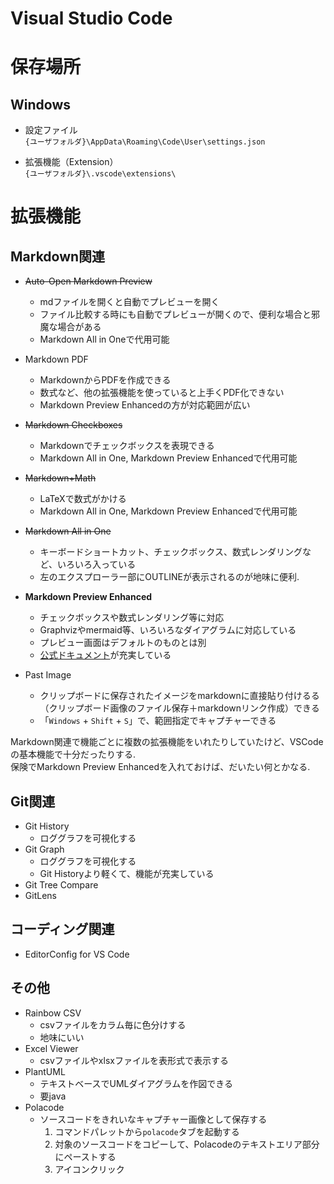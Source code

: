 # Visual Studio Code

# 保存場所

## Windows

- 設定ファイル  
    `{ユーザフォルダ}\AppData\Roaming\Code\User\settings.json`

- 拡張機能（Extension）  
    `{ユーザフォルダ}\.vscode\extensions\`


# 拡張機能

## Markdown関連

- ~~Auto-Open Markdown Preview~~
    - mdファイルを開くと自動でプレビューを開く
    - ファイル比較する時にも自動でプレビューが開くので、便利な場合と邪魔な場合がある
    - Markdown All in Oneで代用可能

- Markdown PDF
    - MarkdownからPDFを作成できる
    - 数式など、他の拡張機能を使っていると上手くPDF化できない
    - Markdown Preview Enhancedの方が対応範囲が広い

- ~~Markdown Checkboxes~~
    - Markdownでチェックボックスを表現できる
    - Markdown All in One, Markdown Preview Enhancedで代用可能

- ~~Markdown+Math~~
    -  LaTeXで数式がかける
    -  Markdown All in One, Markdown Preview Enhancedで代用可能

- ~~Markdown All in One~~
    - キーボードショートカット、チェックボックス、数式レンダリングなど、いろいろ入っている
    - 左のエクスプローラー部にOUTLINEが表示されるのが地味に便利.

- **Markdown Preview Enhanced**
    - チェックボックスや数式レンダリング等に対応
    - Graphvizやmermaid等、いろいろなダイアグラムに対応している
    - プレビュー画面はデフォルトのものとは別
    - [公式ドキュメント](https://shd101wyy.github.io/markdown-preview-enhanced/#/)が充実している 

- Past Image
    - クリップボードに保存されたイメージをmarkdownに直接貼り付けるる（クリップボード画像のファイル保存＋markdownリンク作成）できる
    - 「`Windows` + `Shift` + `S`」で、範囲指定でキャプチャーできる

Markdown関連で機能ごとに複数の拡張機能をいれたりしていたけど、VSCodeの基本機能で十分だったりする.  
保険でMarkdown Preview Enhancedを入れておけば、だいたい何とかなる.

## Git関連

- Git History
    - ロググラフを可視化する
- Git Graph
    - ロググラフを可視化する
    - Git Historyより軽くて、機能が充実している
- Git Tree Compare
- GitLens

## コーディング関連

- EditorConfig for VS Code

## その他

- Rainbow CSV
    - csvファイルをカラム毎に色分けする
    - 地味にいい
- Excel Viewer
    - csvファイルやxlsxファイルを表形式で表示する
- PlantUML
    - テキストベースでUMLダイアグラムを作図できる
    - 要java
- Polacode
    - ソースコードをきれいなキャプチャー画像として保存する
        1. コマンドパレットから`polacode`タブを起動する
        1. 対象のソースコードをコピーして、Polacodeのテキストエリア部分にペーストする
        1. アイコンクリック

